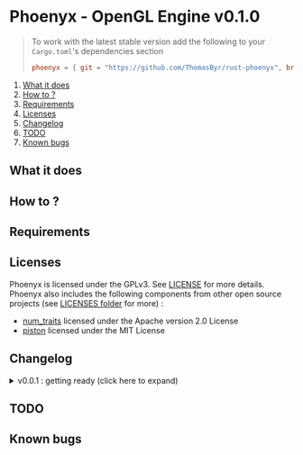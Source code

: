# Phoenyx - OpenGL Engine v0.1.0

> To work with the latest stable version add the following to your `Cargo.toml`'s dependencies section
>
> ```toml
> phoenyx = { git = "https://github.com/ThomasByr/rust-phoenyx", branch = "master" }
> ```

1. [What it does](#what-it-does)
2. [How to ?](#how-to-)
3. [Requirements](#requirements)
4. [Licenses](#licenses)
5. [Changelog](#changelog)
6. [TODO](#todo)
7. [Known bugs](#known-bugs)

## What it does

## How to ?

## Requirements

## Licenses

Phoenyx is licensed under the GPLv3. See [LICENSE](LICENSE) for more details. Phoenyx also includes the following components from other open source projects (see [LICENSES folder](LICENSES/) for more) :

*   [num_traits](https://github.com/rust-num/num-traits) licensed under the Apache version 2.0 License
*   [piston](https://github.com/PistonDevelopers/piston) licensed under the MIT License

## Changelog

<details>
    <summary> v0.0.1 : getting ready (click here to expand) </summary>

*   generic numeric subcrate to handle both `f32` and `f64` at the same time
*   very generic `vector` type to handle maths instructions

</details>

## TODO

## Known bugs
